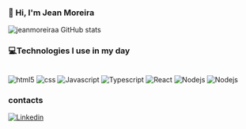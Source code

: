 ### 👋 Hi, I'm Jean Moreira

![jeanmoreiraa GitHub stats](https://github-readme-stats.vercel.app/api?username=jeanmoreiraa&show_icons=true&theme=dark)

### 💻Technologies I use in my day

<div style="display: inline-block;"><br/>
<img align="center" src="https://img.shields.io/badge/HTML5-E34F26?style=for-the-badge&logo=html5&logoColor=white" alt="html5">
</div>
<div style="display: inline-block;"><br/>
<img align="center" src="  https://img.shields.io/badge/CSS3-1572B6?style=for-the-badge&logo=css3&logoColor=white" alt="css">
</div>
<div style="display: inline-block;"><br/>
<img align="center" src="  https://img.shields.io/badge/JavaScript-F7DF1E?style=for-the-badge&logo=javascript&logoColor=black" alt="Javascript">
</div>
<div style="display: inline-block;"><br/>
<img align="center" src="  https://img.shields.io/badge/TypeScript-007ACC?style=for-the-badge&logo=typescript&logoColor=white" alt="Typescript">
</div>
<div style="display: inline-block;"><br/>
<img align="center" src="  https://img.shields.io/badge/React-20232A?style=for-the-badge&logo=react&logoColor=61DAFB" alt="React">
</div>
<div style="display: inline-block;"><br/>
<img align="center" src="  https://img.shields.io/badge/Node.js-43853D?style=for-the-badge&logo=node.js&logoColor=white" alt="Nodejs">
</div>
<div style="display: inline-block;"><br/>
<img align="center" src=" https://img.shields.io/badge/MySQL-00000F?style=for-the-badge&logo=mysql&logoColor=white" alt="Nodejs">
</div>

### contacts

[![Linkedin](https://img.shields.io/badge/LinkedIn-0077B5?style=for-the-badge&logo=linkedin&logoColor=white)](https://www.linkedin.com/in/jeanmoreiraa/)
